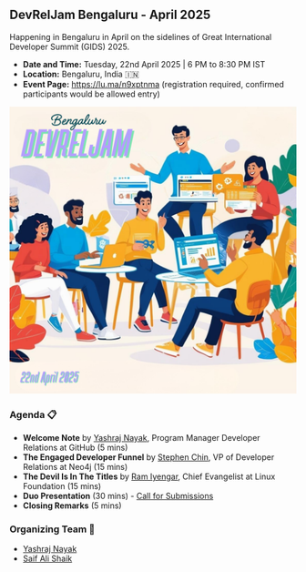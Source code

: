 ## DevRelJam Bengaluru - April 2025

Happening in Bengaluru in April on the sidelines of Great International Developer Summit (GIDS) 2025.

- **Date and Time:** Tuesday, 22nd April 2025 | 6 PM to 8:30 PM IST
- **Location:** Bengaluru, India 🇮🇳
- **Event Page:** https://lu.ma/n9xptnma (registration required, confirmed participants would be allowed entry)

![DevRelJam](https://github.com/DevRelJam/.github/blob/main/assets/BLR-APR-2025.png)

### Agenda 📋

- **Welcome Note** by [Yashraj Nayak](https://github.com/yashrajnayak), Program Manager Developer Relations at GitHub (5 mins)
- **​The Engaged Developer Funnel** by [Stephen Chin](https://github.com/steveonjava), VP of Developer Relations at Neo4j (15 mins)
- **​The Devil Is In The Titles** by [Ram Iyengar](https://github.com/ramiyengar), Chief Evangelist at Linux Foundation (15 mins)
- **​Duo Presentation** (30 mins) - [Call for Submissions](https://github.com/DevRelJam/Speakers)
- **Closing Remarks** (5 mins)

### Organizing Team 👥

- [Yashraj Nayak](https://www.linkedin.com/in/yashrajnayak/)
- [Saif Ali Shaik](https://www.linkedin.com/in/saif-shines/)

